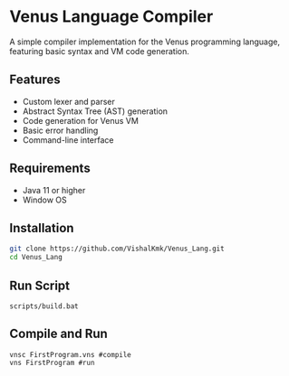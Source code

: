# Venus Language Compiler

A simple compiler implementation for the Venus programming language, featuring basic syntax and VM code generation.

## Features
- Custom lexer and parser
- Abstract Syntax Tree (AST) generation
- Code generation for Venus VM
- Basic error handling
- Command-line interface

## Requirements
- Java 11 or higher
- Window OS

## Installation
```bash
git clone https://github.com/VishalKmk/Venus_Lang.git
cd Venus_Lang
```

## Run Script
```terminal
scripts/build.bat
```
## Compile and Run
```terminal
vnsc FirstProgram.vns #compile
vns FirstProgram #run
```
